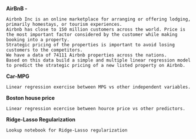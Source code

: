 **AirBnB -**

    Airbnb Inc is an online marketplace for arranging or offering lodging, primarily homestays, or tourism experiences. 
    Airbnb has close to 150 million customers across the world. Price is the most important factor considered by the customer while making booking into a property. 
    Strategic pricing of the properties is important to avoid losing customers to the competitors.  
    We have a data of 74111 Airbnb properties across the nations. 
    Based on this data build a simple and multiple linear regression model to predict the strategic pricing of a new listed property on Airbnb.
    
**Car-MPG**
    
    Linear regression exercise between MPG vs other independent variables.
    
**Boston house price**

    Linear regression ecercise between hource price vs other predictors.
    
**Ridge-Lasso Regularization**
    
    Lookup notebook for Ridge-Lasso regularization
